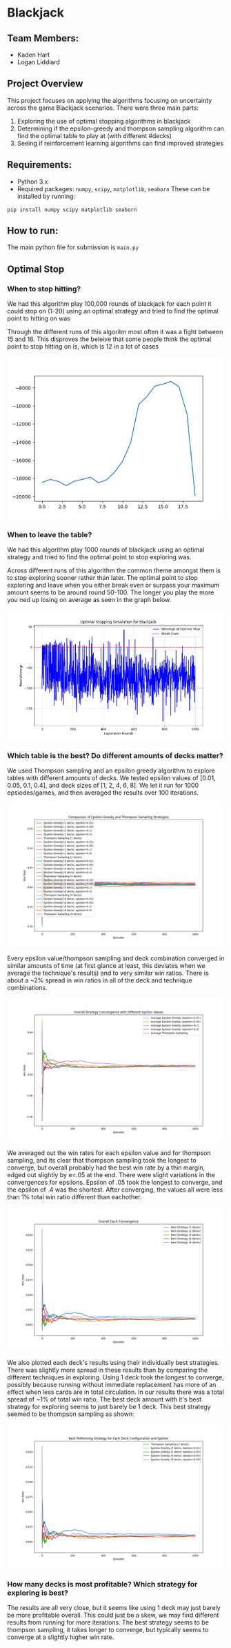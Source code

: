 # Blackjack

## Team Members:
* Kaden Hart
* Logan Liddiard


## Project Overview

This project focuses on applying the algorithms focusing on uncertainty across the game Blackjack scenarios. There were three main parts:

1. Exploring the use of optimal stopping algorithms in blackjack
2. Determining if the epsilon-greedy and thompson sampling algorithm can find the optimal table to play at (with different #decks)
3. Seeing if reinforcement learning algorithms can find improved strategies

## Requirements:

* Python 3.x
* Required packages: `numpy`, `scipy`, `matplotlib`, `seaborn`
These can be installed by running:
```
pip install numpy scipy matplotlib seaborn
```

## How to run:

The main python file for submission is `main.py`



## Optimal Stop

### When to stop hitting?

We had this algorithm play 100,000 rounds of blackjack for each point it could stop on (1-20) using an optimal strategy and tried to find the optimal point to hitting on was

Through the different runs of this algoritm most often it was a fight between 15 and 16. This disproves the beleive that  some people think the optimal point to stop hitting on is, which is 12 in a lot of cases

<p align="center">
  <img src="figures/simple_optimal_stophit.png" alt="optimal_hit">
</p>


### When to leave the table?

We had this algorithm play 1000 rounds of blackjack using an optimal strategy and tried to find the optimal point to stop exploring was.

Across different runs of this algorithm the common theme amongst them is to stop exploring sooner rather than later. The optimal point to stop exploring and leave when you either break even or surpass your maximum amount seems to be around round 50-100. The longer you play the more you ned up losing on average as seen in the graph below.


<p align="center">
  <img src="figures/simple_optimal_leave.png" alt="optimal_leave">
</p>

### Which table is the best? Do different amounts of decks matter?

We used Thompson sampling and an epsilon greedy algorithm to explore tables with different amounts of decks. We tested epsilon values of [0.01, 0.05, 0.1, 0.4], and deck sizes of [1, 2, 4, 6, 8]. We let it run for 1000 epsiodes/games, and then averaged the results over 100 iterations.

<p align="center">
  <img src="figures/comparison_strategies.png" alt="comparing_all_strats">
</p>

Every epsilon value/thompson sampling and deck combination converged in similar amounts of time (at first glance at least, this deviates when we average the technique's results) and to very similar win ratios. There is about a ~2% spread in win ratios in all of the deck and technique combinations.

<p align="center">
  <img src="figures/overall_strategy_convergence.png" alt="strategy convergence">
</p>

We averaged out the win rates for each epsilon value and for thompson sampling, and its clear that thompson sampling took the longest to converge, but overall probably had the best win rate by a thin margin, edged out slightly by e=.05 at the end. There were slight variations in the convergences for epsilons. Epsilon of .05 took the longest to converge, and the epsilon of .4 was the shortest. After converging, the values all were less than 1% total win ratio different than eachother. 

<p align="center">
  <img src="figures/overall_deck_convergence.png" alt="deck convergence">
</p>

We also plotted each deck's results using their individually best strategies. There was slightly more spread in these results than by comparing the different techniques in exploring. Using 1 deck took the longest to converge, possibly because running without immediate replacement has more of an effect when less cards are in total circulation. In our results there was a total spread of ~1% of total win ratio. The best deck amount with it's best strategy for exploring seems to just barely be 1 deck. This best strategy seemed to be thompson sampling as shown: 

<p align="center">
  <img src="figures/best_performing_strategy.png" alt="deck convergence's best strats">
</p>

### How many decks is most profitable? Which strategy for exploring is best?

The results are all very close, but it seems like using 1 deck may just barely be more profitable overall. This could just be a skew, we may find different results from running for more iterations. The best strategy seems to be thompson sampling, it takes longer to converge, but typically seems to converge at a slightly higher win rate.
